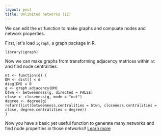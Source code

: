 ```yaml
---
layout: post
title: Unlimited networks (II)
---
```


We can edit the `nt` function to make graphs and compuate nodes and network properties. 

First, let's load `igraph`, a graph package in R.

    library(igraph)
    
Now we can make graphs from transforming adjacency matrices within `nt` and find node centralities.

    nt <- function(d) {
    DM <- dist[] < d
    diag(DM) = 0
    g <- graph.adjacency(DM)
    btwn <- betweenness(g, directed = FALSE)
    close <- closeness(g, mode = "out")
    degree <- degree(g)
    return(list(betweenness.centralities = btwn, closeness.centralities = close, degree.centralities = degree))
    }

Now you have a basic yet useful function to generate many networks and find node properties in those networks!!  [Learn more](https://hhsieh.github.io/Unlimited_Networks-3/)

    
